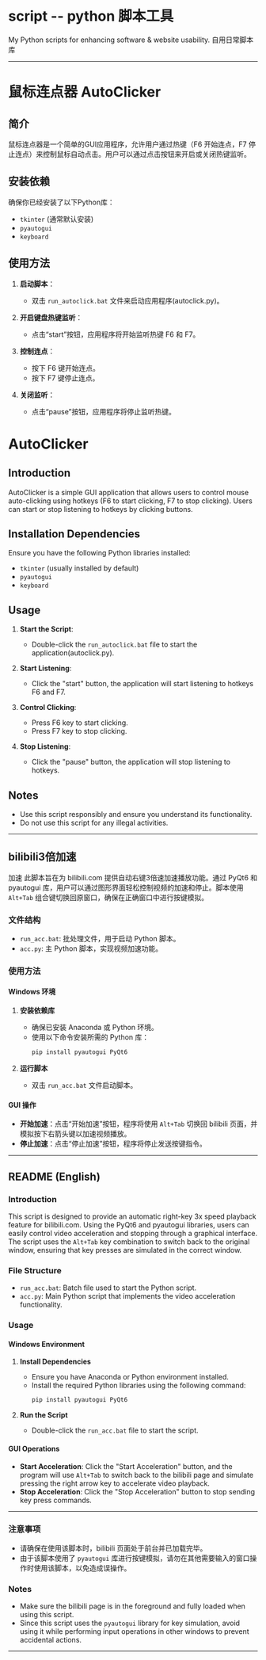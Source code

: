 # script  --   python 脚本工具
My Python scripts for enhancing software & website usability.  自用日常脚本库

---

# 鼠标连点器 AutoClicker

## 简介
鼠标连点器是一个简单的GUI应用程序，允许用户通过热键（F6 开始连点，F7 停止连点）来控制鼠标自动点击。用户可以通过点击按钮来开启或关闭热键监听。

## 安装依赖
确保你已经安装了以下Python库：
- `tkinter` (通常默认安装)
- `pyautogui`
- `keyboard`

## 使用方法
1. **启动脚本**：
   - 双击 `run_autoclick.bat` 文件来启动应用程序(autoclick.py)。

2. **开启键盘热键监听**：
   - 点击“start”按钮，应用程序将开始监听热键 F6 和 F7。

3. **控制连点**：
   - 按下 F6 键开始连点。
   - 按下 F7 键停止连点。

4. **关闭监听**：
   - 点击“pause”按钮，应用程序将停止监听热键。


# AutoClicker

## Introduction
AutoClicker is a simple GUI application that allows users to control mouse auto-clicking using hotkeys (F6 to start clicking, F7 to stop clicking). Users can start or stop listening to hotkeys by clicking buttons.

## Installation Dependencies
Ensure you have the following Python libraries installed:
- `tkinter` (usually installed by default)
- `pyautogui`
- `keyboard`
## Usage
1. **Start the Script**:
   - Double-click the `run_autoclick.bat` file to start the application(autoclick.py).

2. **Start Listening**:
   - Click the "start" button, the application will start listening to hotkeys F6 and F7.

3. **Control Clicking**:
   - Press F6 key to start clicking.
   - Press F7 key to stop clicking.

4. **Stop Listening**:
   - Click the "pause" button, the application will stop listening to hotkeys.

## Notes
- Use this script responsibly and ensure you understand its functionality.
- Do not use this script for any illegal activities.


---

## bilibili3倍加速
加速
此脚本旨在为 bilibili.com 提供自动右键3倍速加速播放功能。通过 PyQt6 和 pyautogui 库，用户可以通过图形界面轻松控制视频的加速和停止。脚本使用 `Alt+Tab` 组合键切换回原窗口，确保在正确窗口中进行按键模拟。

### 文件结构
- `run_acc.bat`: 批处理文件，用于启动 Python 脚本。
- `acc.py`: 主 Python 脚本，实现视频加速功能。

### 使用方法

#### Windows 环境
1. **安装依赖库**
   - 确保已安装 Anaconda 或 Python 环境。
   - 使用以下命令安装所需的 Python 库：
     ```bash
     pip install pyautogui PyQt6
     ```


2. **运行脚本**
   - 双击 `run_acc.bat` 文件启动脚本。


#### GUI 操作
- **开始加速**：点击“开始加速”按钮，程序将使用 `Alt+Tab` 切换回 bilibili 页面，并模拟按下右箭头键以加速视频播放。
- **停止加速**：点击“停止加速”按钮，程序将停止发送按键指令。

---

## README (English)

### Introduction
This script is designed to provide an automatic right-key 3x speed playback feature for bilibili.com. Using the PyQt6 and pyautogui libraries, users can easily control video acceleration and stopping through a graphical interface. The script uses the `Alt+Tab` key combination to switch back to the original window, ensuring that key presses are simulated in the correct window.

### File Structure
- `run_acc.bat`: Batch file used to start the Python script.
- `acc.py`: Main Python script that implements the video acceleration functionality.

### Usage

#### Windows Environment
1. **Install Dependencies**
   - Ensure you have Anaconda or Python environment installed.
   - Install the required Python libraries using the following command:
     ```bash
     pip install pyautogui PyQt6
     ```


2. **Run the Script**
   - Double-click the `run_acc.bat` file to start the script.


#### GUI Operations
- **Start Acceleration**: Click the "Start Acceleration" button, and the program will use `Alt+Tab` to switch back to the bilibili page and simulate pressing the right arrow key to accelerate video playback.
- **Stop Acceleration**: Click the "Stop Acceleration" button to stop sending key press commands.

---

### 注意事项
- 请确保在使用该脚本时，bilibili 页面处于前台并已加载完毕。
- 由于该脚本使用了 `pyautogui` 库进行按键模拟，请勿在其他需要输入的窗口操作时使用该脚本，以免造成误操作。

### Notes
- Make sure the bilibili page is in the foreground and fully loaded when using this script.
- Since this script uses the `pyautogui` library for key simulation, avoid using it while performing input operations in other windows to prevent accidental actions.

---
